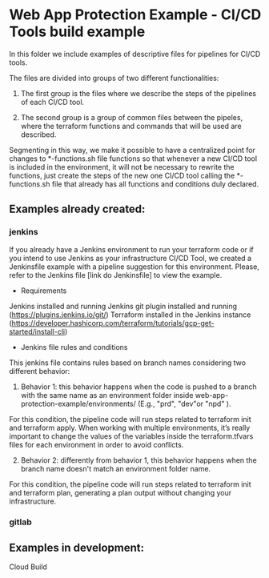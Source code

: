 # Web App Protection Example - CI/CD Tools build example

In this folder we include examples of descriptive files for pipelines for CI/CD tools.

The files are divided into groups of two different functionalities:

1.  The first group is the files where we describe the steps of the pipelines of each CI/CD tool.

2.  The second group is a group of common files between the pipeles, where the terraform functions and commands that will be used are described.

Segmenting in this way, we make it possible to have a centralized point for changes to *-functions.sh file functions so that whenever a new CI/CD tool is included in the environment, it will not be necessary to rewrite the functions, just create the steps of the new one CI/CD tool calling the *-functions.sh file that already has all functions and conditions duly declared.

## Examples already created:

### jenkins

If you already have a Jenkins environment to run your terraform code or if you intend to use Jenkins as your infrastructure CI/CD Tool, we created a Jenkinsfile example with a pipeline suggestion for this environment. Please, refer to the Jenkins file [link do Jenkinsfile] to view the example.

- Requirements

Jenkins installed and running
Jenkins git plugin installed and running  (https://plugins.jenkins.io/git/)
Terraform installed in the Jenkins instance (https://developer.hashicorp.com/terraform/tutorials/gcp-get-started/install-cli)

- Jenkins file rules and conditions

This jenkins file contains rules based on branch names considering two different behavior:

1.  Behavior 1: this behavior happens when the code is pushed to a branch with the same name as an environment folder inside web-app-protection-example/environments/ (E.g., "prd", "dev"or "npd" ).

For this condition, the pipeline code will run steps related to terraform init and terraform apply. When working with multiple environments, it’s really important to change the values of the variables inside the terraform.tfvars files for each environment in order to avoid conflicts.

2.  Behavior 2: differently from behavior 1, this behavior happens when the branch name doesn't match an environment folder name. 

For this condition, the pipeline code will run steps related to terraform init and terraform plan, generating a plan output without changing your infrastructure.


### gitlab

## Examples in development:

Cloud Build


